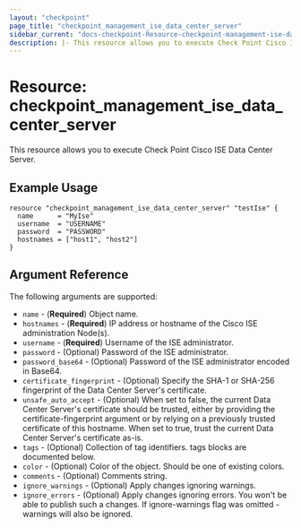 ```yaml
---
layout: "checkpoint"
page_title: "checkpoint_management_ise_data_center_server"
sidebar_current: "docs-checkpoint-Resource-checkpoint-management-ise-data-center-server"
description: |- This resource allows you to execute Check Point Cisco ISE data center server.
---
```


# Resource: checkpoint_management_ise_data_center_server

This resource allows you to execute Check Point Cisco ISE Data Center Server.

## Example Usage

```hcl
resource "checkpoint_management_ise_data_center_server" "testIse" {
  name      = "MyIse"
  username  = "USERNAME"
  password  = "PASSWORD"
  hostnames = ["host1", "host2"]
}
```

## Argument Reference

The following arguments are supported:

* `name` - (**Required**) Object name.
* `hostnames` - (**Required**) IP address or hostname of the Cisco ISE administration Node(s).
* `username` - (**Required**) Username of the ISE administrator.
* `password` - (Optional)  Password of the ISE administrator.
* `password_base64` - (Optional) Password of the ISE administrator encoded in Base64.
* `certificate_fingerprint` - (Optional) Specify the SHA-1 or SHA-256 fingerprint of the Data Center Server's certificate.
* `unsafe_auto_accept` - (Optional) When set to false, the current Data Center Server's certificate should be trusted, either by providing the certificate-fingerprint argument or by relying on a previously trusted certificate of this hostname. When set to true, trust the current Data Center Server's certificate as-is.
* `tags` - (Optional) Collection of tag identifiers. tags blocks are documented below.
* `color` - (Optional) Color of the object. Should be one of existing colors.
* `comments` - (Optional) Comments string.
* `ignore_warnings` - (Optional) Apply changes ignoring warnings.
* `ignore_errors` - (Optional) Apply changes ignoring errors. You won't be able to publish such a changes. If ignore-warnings flag was omitted - warnings will also be ignored.
